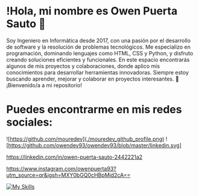 # !Hola, mi nombre es Owen Puerta Sauto 👋

Soy Ingeniero en Informática desde 2017, con una pasión por el desarrollo de software y la resolución de problemas tecnológicos. Me especializo en programación, dominando lenguajes como HTML, CSS y Python, y disfruto creando soluciones eficientes y funcionales. En este espacio encontrarás algunos de mis proyectos y colaboraciones, donde aplico mis conocimientos para desarrollar herramientas innovadoras. Siempre estoy buscando aprender, mejorar y colaborar en proyectos interesantes. 🚀 ¡Bienvenido/a a mi repositorio!

# Puedes encontrarme en mis redes sociales:

![https://github.com/mouredev](./mouredev_github_profile.png)
![https://github.com/owendev93/owendev93/blob/master/linkedin.svg]

https://linkedin.com/in/owen-puerta-sauto-2442221a2

https://www.instagram.com/owenpuerta93?utm_source=qr&igsh=MXY0bGQ0cHBpMjd2cA==

[![My Skills](https://skillicons.dev/icons?i=js,html,css,wasm)](https://skillicons.dev)


